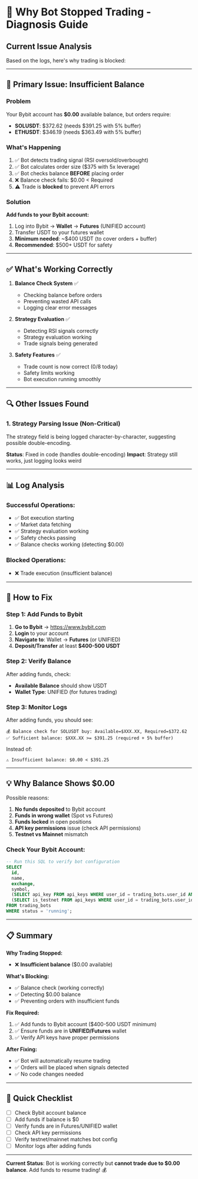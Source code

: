 # 🛑 Why Bot Stopped Trading - Diagnosis Guide

## **Current Issue Analysis**

Based on the logs, here's why trading is blocked:

---

## **🔴 Primary Issue: Insufficient Balance**

### **Problem**
Your Bybit account has **$0.00** available balance, but orders require:
- **SOLUSDT**: $372.62 (needs $391.25 with 5% buffer)
- **ETHUSDT**: $346.19 (needs $363.49 with 5% buffer)

### **What's Happening**
1. ✅ Bot detects trading signal (RSI oversold/overbought)
2. ✅ Bot calculates order size ($375 with 5x leverage)
3. ✅ Bot checks balance **BEFORE** placing order
4. ❌ Balance check fails: $0.00 < Required
5. ⚠️ Trade is **blocked** to prevent API errors

### **Solution**
**Add funds to your Bybit account:**
1. Log into Bybit → **Wallet** → **Futures** (UNIFIED account)
2. Transfer USDT to your futures wallet
3. **Minimum needed**: ~$400 USDT (to cover orders + buffer)
4. **Recommended**: $500+ USDT for safety

---

## **✅ What's Working Correctly**

1. **Balance Check System** ✅
   - Checking balance before orders
   - Preventing wasted API calls
   - Logging clear error messages

2. **Strategy Evaluation** ✅
   - Detecting RSI signals correctly
   - Strategy evaluation working
   - Trade signals being generated

3. **Safety Features** ✅
   - Trade count is now correct (0/8 today)
   - Safety limits working
   - Bot execution running smoothly

---

## **🔍 Other Issues Found**

### **1. Strategy Parsing Issue (Non-Critical)**
The strategy field is being logged character-by-character, suggesting possible double-encoding.

**Status**: Fixed in code (handles double-encoding)
**Impact**: Strategy still works, just logging looks weird

---

## **📊 Log Analysis**

### **Successful Operations:**
- ✅ Bot execution starting
- ✅ Market data fetching
- ✅ Strategy evaluation working
- ✅ Safety checks passing
- ✅ Balance checks working (detecting $0.00)

### **Blocked Operations:**
- ❌ Trade execution (insufficient balance)

---

## **🚀 How to Fix**

### **Step 1: Add Funds to Bybit**

1. **Go to Bybit** → https://www.bybit.com
2. **Login** to your account
3. **Navigate to**: Wallet → **Futures** (or UNIFIED)
4. **Deposit/Transfer** at least **$400-500 USDT**

### **Step 2: Verify Balance**

After adding funds, check:
- **Available Balance** should show USDT
- **Wallet Type**: UNIFIED (for futures trading)

### **Step 3: Monitor Logs**

After adding funds, you should see:
```
💰 Balance check for SOLUSDT buy: Available=$XXX.XX, Required=$372.62
✅ Sufficient balance: $XXX.XX >= $391.25 (required + 5% buffer)
```

Instead of:
```
⚠️ Insufficient balance: $0.00 < $391.25
```

---

## **💡 Why Balance Shows $0.00**

Possible reasons:
1. **No funds deposited** to Bybit account
2. **Funds in wrong wallet** (Spot vs Futures)
3. **Funds locked** in open positions
4. **API key permissions** issue (check API permissions)
5. **Testnet vs Mainnet** mismatch

### **Check Your Bybit Account:**

```sql
-- Run this SQL to verify bot configuration
SELECT 
  id,
  name,
  exchange,
  symbol,
  (SELECT api_key FROM api_keys WHERE user_id = trading_bots.user_id AND exchange = trading_bots.exchange LIMIT 1) as has_api_key,
  (SELECT is_testnet FROM api_keys WHERE user_id = trading_bots.user_id AND exchange = trading_bots.exchange LIMIT 1) as is_testnet
FROM trading_bots
WHERE status = 'running';
```

---

## **📋 Summary**

**Why Trading Stopped:**
- ❌ **Insufficient balance** ($0.00 available)

**What's Blocking:**
- ✅ Balance check (working correctly)
- ✅ Detecting $0.00 balance
- ✅ Preventing orders with insufficient funds

**Fix Required:**
1. ✅ Add funds to Bybit account ($400-500 USDT minimum)
2. ✅ Ensure funds are in **UNIFIED/Futures** wallet
3. ✅ Verify API keys have proper permissions

**After Fixing:**
- ✅ Bot will automatically resume trading
- ✅ Orders will be placed when signals detected
- ✅ No code changes needed

---

## **🔧 Quick Checklist**

- [ ] Check Bybit account balance
- [ ] Add funds if balance is $0
- [ ] Verify funds are in Futures/UNIFIED wallet
- [ ] Check API key permissions
- [ ] Verify testnet/mainnet matches bot config
- [ ] Monitor logs after adding funds

---

**Current Status**: Bot is working correctly but **cannot trade due to $0.00 balance**. Add funds to resume trading! 💰

